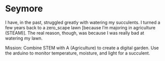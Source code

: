 # Seymore
I have, in the past, struggled greatly with watering my succulents.
I turned a few years back to a zero_scape lawn [because I’m
majoring in agriculture (STEAM)]. The real reason, though, was
because I was really bad at watering my lawn.

Mission: Combine STEM with A (Agriculture) to create a digital garden. Use
the arduino to monitor temperature, moisture, and light for a
succulent.
